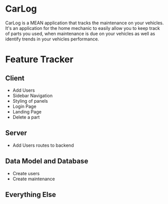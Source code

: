 # CarLog

CarLog is a MEAN application that tracks the maintenance on your vehicles. It's an application for the home mechanic to easily allow you to keep track of parts you used, when maintenance is due on your vehicles as well as identify trends in your vehicles performance.

# Feature Tracker

## Client

- Add Users
- Sidebar Navigation
- Styling of panels
- Login Page
- Landing Page
- Delete a part

## Server

- Add Users routes to backend

## Data Model and Database

- Create users
- Create maintenance

## Everything Else